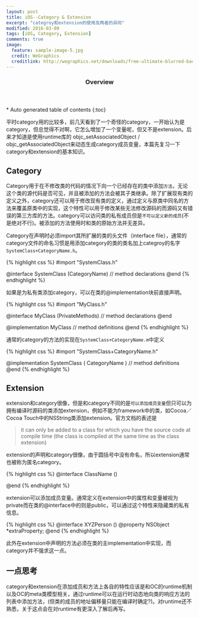 ```yaml
---
layout: post
title: iOS--Category & Extension
excerpt: "categroy和extension的使用及两者的异同"
modified: 2016-03-09
tags: [iOS, Category, Extension]
comments: true
image:
  feature: sample-image-5.jpg
  credit: WeGraphics
  creditlink: http://wegraphics.net/downloads/free-ultimate-blurred-background-pack/
---
```


<section id="table-of-contents" class="toc">
  <header>
    <h3>Overview</h3>
  </header>
<div id="drawer" markdown="1">
*  Auto generated table of contents
{:toc}
</div>
</section><!-- /#table-of-contents -->
	
平时category用的比较多，前几天看到了一个奇怪的category，一开始认为是category，但总觉得不对啊，它怎么增加了一个变量呢，但又不是extension。后来才知道是使用runtime库的 objc_setAssociatedObject / objc_getAssociatedObject来动态生成category成员变量，本篇先复习一下category和extension的基本知识。

## Category

Category用于在不修改类的代码的情况下向一个已经存在的类中添加`方法`，无论这个类的源代码是否可见，并且被添加的方法会被其子类继承。除了扩展现有类的定义之外，category还可以用于修改现有类的定义，通过定义与原类中同名的方法来覆盖原类中的实现，这个特性可以用于修改某些无法修改源码的而源码又有错误的第三方库的方法。category可以访问类的私有成员但是`不可以定义新的成员`(不是绝对不行)。被添加的方法使用时和类的原始方法并无差异。

Category在声明时必须import其所扩展的类的头文件（interface file），通常的category文件的命名习惯是用添加category的类的类名加上categroy的名字`SystemClass+CategoryName.h`。

{% highlight css %}
#import "SystemClass.h"

@interface SystemClass (CategoryName)
// method declarations
@end
{% endhighlight %}

如果是为私有类添加category，可以在类的@implementation块前直接声明。

{% highlight css %}
#import "MyClass.h"

@interface MyClass (PrivateMethods)
// method declarations
@end

@implementation MyClass
// method definitions
@end
{% endhighlight %}

通常的category的方法的实现在`SystemClass+CategoryName.m`中定义

{% highlight css %}
#import "SystemClass+CategoryName.h"

@implementation SystemClass ( CategoryName )
// method definitions
@end
{% endhighlight %}

## Extension

extension和category很像，但是和category不同的是`可以添加成员变量`但只可以为拥有编译时源码的类添加extension，例如不能为framework中的类，如Cocoa／Cocoa Touch中的NSString类添加extension。官方文档的表述是

> it can only be added to a class for which you have the source code at compile time (the class is compiled at the same time as the class extension)

extension的声明和category很像，由于圆括号中没有命名，所以extension通常也被称为匿名category。

{% highlight css %}
@interface ClassName ()

@end
{% endhighlight %}

extension可以添加成员变量。通常定义在extension中的属性和变量被视为private而在类的@interface中的则是public，可以通过这个特性来隐藏类的私有信息。

{% highlight css %}
@interface XYZPerson ()
@property NSObject *extraProperty;
@end
{% endhighlight %}

此外在extension中声明的方法必须在类的主implementation中实现，而category并不强求这一点。


## 一点思考

category和extension在添加成员和方法上各自的特性应该是和OC的runtime机制以及OC的meta类模型相关，通过runtime可以在运行时动态地向类的响应方法的列表中添加方法，(但类的成员的地址偏移量只能在编译时确定?)。对runtime还不熟悉，关于这点会在对runtime有更深入了解后再写。